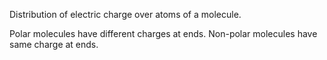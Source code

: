 Distribution of electric charge over atoms of a molecule.

Polar molecules have different charges at ends.
Non-polar molecules have same charge at ends.